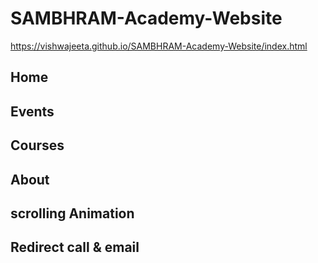 # SAMBHRAM-Academy-Website

https://vishwajeeta.github.io/SAMBHRAM-Academy-Website/index.html

## Home
## Events
## Courses 
## About

## scrolling Animation
## Redirect call & email
